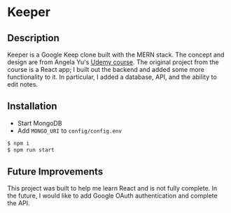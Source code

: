 # Keeper

## Description
Keeper is a Google Keep clone built with the MERN stack. The concept and design are from Angela Yu's [Udemy course](https://www.udemy.com/course/the-complete-web-development-bootcamp/). The original project from the course is a React app; I built out the backend and added some more functionality to it. In particular, I added a database, API, and the ability to edit notes.

## Installation
* Start MongoDB
* Add `MONGO_URI` to `config/config.env`

```bash
$ npm i
$ npm run start
```

## Future Improvements
This project was built to help me learn React and is not fully complete. In the future, I would like to add Google OAuth authentication and complete the API.